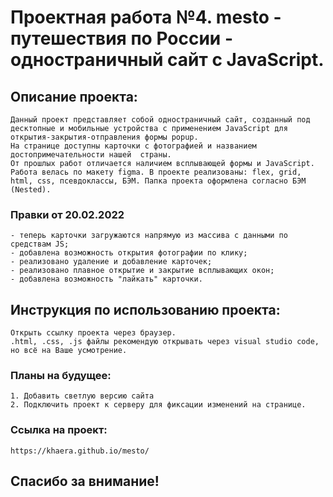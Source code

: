 # Проектная работа №4. mesto - путешествия по России - одностраничный сайт с JavaScript.

## Описание проекта:
    Данный проект представляет собой одностраничный сайт, созданный под десктопные и мобильные устройства с применением JavaScript для открытия-закрытия-отправления формы popup.
    На странице доступны карточки с фотографией и названием достопримечательности нашей  страны.
    От прошлых работ отличается наличием всплывающей формы и JavaScript. Работа велась по макету figma. В проекте реализованы: flex, grid, html, css, псевдоклассы, БЭМ. Папка проекта оформлена согласно БЭМ (Nested).
### Правки от 20.02.2022
    - теперь карточки загружаются напрямую из массива с данными по средствам JS;
    - добавлена возможность открытия фотографии по клику;
    - реализовано удаление и добавление карточек;
    - реализовано плавное открытие и закрытие всплывающих окон;
    - добавлена возможность "лайкать" карточки.

## Инструкция по использованию проекта:
    Открыть ссылку проекта через браузер.
    .html, .css, .js файлы рекомендую открывать через visual studio code, но всё на Ваше усмотрение.

### Планы на будущее:
    1. Добавить светлую версию сайта
    2. Подключить проект к серверу для фиксации изменений на странице.

### Ссылка на проект:
    https://khaera.github.io/mesto/

## Спасибо за внимание!
